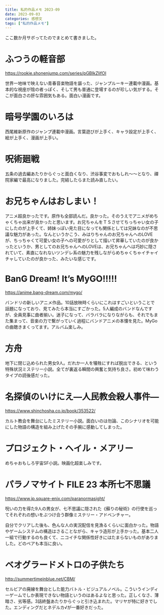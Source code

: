 ```yaml
---
title: 私的作品メモ 2023-09
date: 2023-09-03
categories: 感想文
tags: ["私的作品メモ"]
---
```


ここ数か月サボってたのでまとめて書きました。

# ふつうの軽音部

https://rookie.shonenjump.com/series/pGBIkZlifOI

世界一地味で映えない青春音楽物語を謳った、ジャンプルーキー連載中漫画。基本的な視座が陰の者っぽく、そして男も普通に登場するのが珍しい気がする。そこが面白さの肝な雰囲気もある。面白い漫画です。

# 暗号学園のいろは

西尾維新原作のジャンプ連載中漫画。言葉遊びが上手く、キャラ設定が上手く、絵が上手く、漫画が上手い。

# 呪術廻戦

五条の過去編あたりからぐっと面白くなり、渋谷事変でおもしれ～～となり、禪院家編で最高になりました。完結したらまた読み直したい。

# お兄ちゃんはおしまい！

アニメ超良かったです。原作も全部読んだ。良かった。そのうえでアニメがめちゃくちゃ出来が良かったと思います。お兄ちゃんをＴＳさせてちっちゃい女の子にしたのが上手くて、姉妹っぽい見た目になっても関係としては兄妹なのが不思議な魅力があった。なんというかこう、みはりちゃんのお兄ちゃんへのLOVEが、ちっちゃくて可愛い女の子への可愛がりとして描いて昇華していたのが良かったというか、男としてのお兄ちゃんへのLOVEは、お兄ちゃんへは巧妙に隠されていて、素直になれないツンデレ系の魅力を残しながらめちゃくちゃイチャイチャしていたのが良かった、みたいな感じです。

# BanG Dream! It’s MyGO!!!!!

https://anime.bang-dream.com/mygo/

バンドリの新しいアニメ作品。10話放映時くらいにこれはすごいということで話題になっており、見てみたら本当にすごかった。5人編成のバンドなんですが、全員見事に曲者揃い。迷子になって、バラバラになりながらも、それでもまた集まって、音楽の力で繋がっていく過程にバンドアニメの本懐を見た。MyGoの曲聴きまくってます。アルバム楽しみ。

# 方舟

地下に閉じ込められた男女9人。だれか一人を犠牲にすれば脱出できる、という特殊状況ミステリー小説。全てが裏返る瞬間の興奮と気持ち良さ。初めて味わうタイプの読後感だった。

# 名探偵のいけにえ―人民教会殺人事件―

https://www.shinchosha.co.jp/book/353522/

カルト教会を舞台にしたミステリー小説。面白いのは勿論、このシナリオを可能にした物語の構造を組み上げたその手腕に感動してしまった。

# プロジェクト・ヘイル・メアリー

めちゃおもしろ宇宙SF小説。映画化超楽しみです。

# パラノマサイト FILE 23 本所七不思議

https://www.jp.square-enix.com/paranormasight/

呪いの力を得た9人の男女が、七不思議に隠された《蘇りの秘術》の行使を巡ってそれぞれの想いをぶつけ合う群像ミステリー・アドベンチャー。

自分でクリアした後も、色んな人の実況配信を見漁るくらいに面白かった。物語やゲームシステムの構造はさることながら、キャラ造形が上手かった。基本二人一組で行動するのも良くて、ニコイチな関係性好きにはたまらないものがありました。どのペアも本当に良い。

# ベオグラードメトロの子供たち

http://summertimeinblue.net/CBM/

セルビアの廃線を舞台とした能力バトル・ビジュアルノベル。こういうインディーゲームでしか表現できない物語というのはあるよなと思った。正しくなさ、薄暗さ、劣等感。3話終盤あたりからぐっと引き込まれた。マリヤが特に好きでした。エンディングだとネデルカ√が一番好きだった。